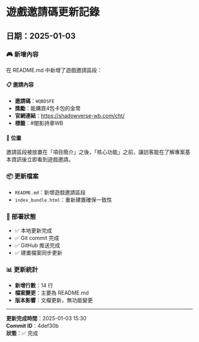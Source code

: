 # 遊戲邀請碼更新記錄
## 日期：2025-01-03

### 🎮 新增內容

在 README.md 中新增了遊戲邀請區段：

#### 📋 邀請內容
- **邀請碼**：`WQBDSFE`
- **獎勵**：能購買4包卡包的金幣
- **官網連結**：https://shadowverse-wb.com/cht/
- **標籤**：#闇影詩章WB

#### 📍 位置
邀請區段被放置在「項目簡介」之後，「核心功能」之前，讓訪客能在了解專案基本資訊後立即看到遊戲邀請。

### 📦 更新檔案
- `README.md`：新增遊戲邀請區段
- `index_bundle.html`：重新建置確保一致性

### 🚀 部署狀態
- ✅ 本地更新完成
- ✅ Git commit 完成
- ✅ GitHub 推送完成
- ✅ 建置檔案同步更新

### 📊 更新統計
- **新增行數**：14 行
- **檔案變更**：主要為 README.md
- **版本影響**：文檔更新，無功能變更

---
**更新完成時間**：2025-01-03 15:30  
**Commit ID**：4def30b  
**狀態**：✅ 完成  
